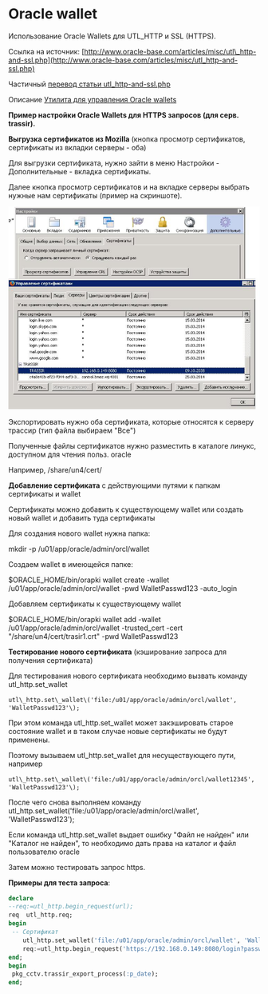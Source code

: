 # Oracle wallet

Использование Oracle Wallets для UTL\_HTTP и SSL \(HTTPS\).

Ссылка на источник: [http://www.oracle-base.com/articles/misc/utl\_http-and-ssl.php](http://www.oracle-base.com/articles/misc/utl_http-and-ssl.php)

Частичный [перевод статьи utl\_http-and-ssl.php](perevod-stati-utl_http-and-ssl.php.md)

Описание [Утилита для управления Oracle wallets](http://docs.oracle.com/cd/E11882_01/network.112/e10746/asoappf.htm#ASOAG9830)

**Пример настройки Oracle Wallets для HTTPS запросов \(для серв. trassir\).**

**Выгрузка сертификатов из Mozilla** \(кнопка просмотр сертификатов, сертификаты из вкладки серверы - оба\)

Для выгрузки сертификата, нужно зайти в меню Настройки - Дополнительные - вкладка сертификаты.

Далее кнопка просмотр сертификатов и на вкладке серверы выбрать нужные нам сертификаты \(пример на скриншоте\).

![](../../../.gitbook/assets/export_cetr_mozilla.JPG)

Экспортировать нужно оба сертификата, которые относятся к серверу трассир \(тип файла выбираем "Все"\)

Полученные файлы сертификатов нужно разместить в каталоге линукс, доступном для чтения польз. oracle

Например, /share/un4/cert/

**Добавление сертификата** с действующими путями к папкам сертификаты и wallet

Сертификаты можно добавить к существующему wallet или создать новый wallet и добавить туда сертификаты

Для создания нового wallet нужна папка:

mkdir -p /u01/app/oracle/admin/orcl/wallet

Создаем wallet в имеющейся папке:

$ORACLE\_HOME/bin/orapki wallet create -wallet /u01/app/oracle/admin/orcl/wallet -pwd WalletPasswd123 -auto\_login

Добавляем сертификаты к существующему wallet

$ORACLE\_HOME/bin/orapki wallet add -wallet /u01/app/oracle/admin/orcl/wallet -trusted\_cert -cert "/share/un4/cert/trasir1.crt" -pwd WalletPasswd123

**Тестирование нового сертификата** \(кэширование запроса для получения сертификата\)

Для тестирования нового сертификата необходимо вызвать команду utl\_http.set\_wallet

```text
utl\_http.set\_wallet\('file:/u01/app/oracle/admin/orcl/wallet', 'WalletPasswd123'\);
```

При этом команда utl\_http.set\_wallet может закэшировать старое состояние wallet и в таком случае новые сертификаты не будут применены.

Поэтому вызываем utl\_http.set\_wallet для несуществующего пути, например

```text
utl\_http.set\_wallet\('file:/u01/app/oracle/admin/orcl/wallet12345', 'WalletPasswd123'\);
```

После чего снова выполняем команду utl\_http.set\_wallet\('file:/u01/app/oracle/admin/orcl/wallet', 'WalletPasswd123'\);

Если команда utl\_http.set\_wallet выдает ошибку "Файл не найден" или "Каталог не найден", то необходимо дать права на каталог и файл пользователю oracle

Затем можно тестировать запрос https.

**Примеры для теста запроса**:

```sql
declare
--req:=utl_http.begin_request(url);
req  utl_http.req;
begin
 -- Сертификат
    utl_http.set_wallet('file:/u01/app/oracle/admin/orcl/wallet', 'WalletPasswd123');
    req:=utl_http.begin_request('https://192.168.0.149:8080/login?password=eybcbv');
end;
begin
 pkg_cctv.trassir_export_process(:p_date);
end;
```

